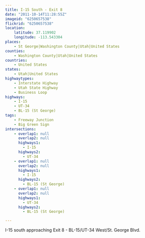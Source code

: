 ```yaml
---
title: I-15 South - Exit 8
date: "2011-10-14T11:28:55Z"
imageid: "6250657538"
flickrid: "6250657538"
location:
    latitude: 37.119902
    longitude: -113.543304
places:
    - St George|Washington County|Utah|United States
counties:
    - Washington County|Utah|United States
countries:
    - United States
states:
    - Utah|United States
highwaytypes:
    - Interstate Highway
    - Utah State Highway
    - Business Loop
highways:
    - I-15
    - UT-34
    - BL-15 (St George)
tags:
    - Freeway Junction
    - Big Green Sign
intersections:
    - overlap1: null
      overlap2: null
      highways1:
        - I-15
      highways2:
        - UT-34
    - overlap1: null
      overlap2: null
      highways1:
        - I-15
      highways2:
        - BL-15 (St George)
    - overlap1: null
      overlap2: null
      highways1:
        - UT-34
      highways2:
        - BL-15 (St George)

---
```

I-15 south approaching Exit 8 - BL-15/UT-34 West/St. George Blvd.